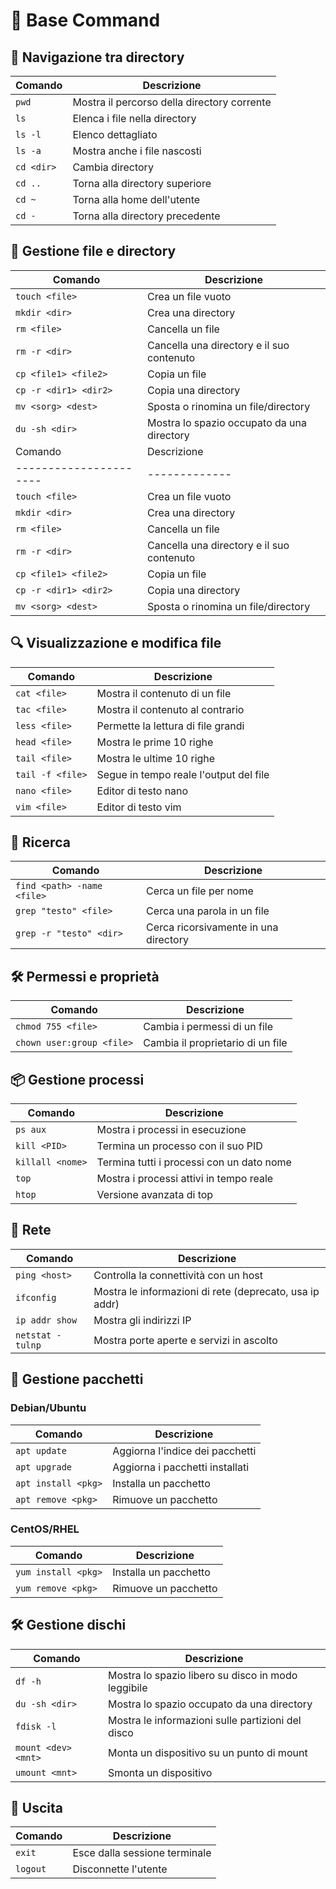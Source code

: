# 📌 Base Command

## 🔹 Navigazione tra directory
| Comando       | Descrizione |
|--------------|------------|
| `pwd`       | Mostra il percorso della directory corrente |
| `ls`        | Elenca i file nella directory |
| `ls -l`     | Elenco dettagliato |
| `ls -a`     | Mostra anche i file nascosti |
| `cd <dir>`  | Cambia directory |
| `cd ..`     | Torna alla directory superiore |
| `cd ~`      | Torna alla home dell'utente |
| `cd -`      | Torna alla directory precedente |

## 📂 Gestione file e directory
| Comando               | Descrizione |
|----------------------|-------------|
| `touch <file>`       | Crea un file vuoto |
| `mkdir <dir>`        | Crea una directory |
| `rm <file>`          | Cancella un file |
| `rm -r <dir>`        | Cancella una directory e il suo contenuto |
| `cp <file1> <file2>` | Copia un file |
| `cp -r <dir1> <dir2>`| Copia una directory |
| `mv <sorg> <dest>`   | Sposta o rinomina un file/directory |
| `du -sh <dir>`       | Mostra lo spazio occupato da una directory |
| Comando               | Descrizione |
|----------------------|-------------|
| `touch <file>`       | Crea un file vuoto |
| `mkdir <dir>`        | Crea una directory |
| `rm <file>`          | Cancella un file |
| `rm -r <dir>`        | Cancella una directory e il suo contenuto |
| `cp <file1> <file2>` | Copia un file |
| `cp -r <dir1> <dir2>`| Copia una directory |
| `mv <sorg> <dest>`   | Sposta o rinomina un file/directory |

## 🔍 Visualizzazione e modifica file
| Comando           | Descrizione |
|------------------|-------------|
| `cat <file>`     | Mostra il contenuto di un file |
| `tac <file>`     | Mostra il contenuto al contrario |
| `less <file>`    | Permette la lettura di file grandi |
| `head <file>`    | Mostra le prime 10 righe |
| `tail <file>`    | Mostra le ultime 10 righe |
| `tail -f <file>` | Segue in tempo reale l'output del file |
| `nano <file>`    | Editor di testo nano |
| `vim <file>`     | Editor di testo vim |

## 🔎 Ricerca
| Comando                    | Descrizione |
|---------------------------|-------------|
| `find <path> -name <file>` | Cerca un file per nome |
| `grep "testo" <file>`     | Cerca una parola in un file |
| `grep -r "testo" <dir>`   | Cerca ricorsivamente in una directory |

## 🛠️ Permessi e proprietà
| Comando                    | Descrizione |
|---------------------------|-------------|
| `chmod 755 <file>`        | Cambia i permessi di un file |
| `chown user:group <file>` | Cambia il proprietario di un file |

## 📦 Gestione processi
| Comando          | Descrizione |
|-----------------|-------------|
| `ps aux`       | Mostra i processi in esecuzione |
| `kill <PID>`   | Termina un processo con il suo PID |
| `killall <nome>`| Termina tutti i processi con un dato nome |
| `top`          | Mostra i processi attivi in tempo reale |
| `htop`         | Versione avanzata di top |

## 📡 Rete
| Comando            | Descrizione |
|-------------------|-------------|
| `ping <host>`     | Controlla la connettività con un host |
| `ifconfig`        | Mostra le informazioni di rete (deprecato, usa ip addr) |
| `ip addr show`    | Mostra gli indirizzi IP |
| `netstat -tulnp`  | Mostra porte aperte e servizi in ascolto |

## 💾 Gestione pacchetti
### Debian/Ubuntu
| Comando                | Descrizione |
|-----------------------|-------------|
| `apt update`         | Aggiorna l'indice dei pacchetti |
| `apt upgrade`        | Aggiorna i pacchetti installati |
| `apt install <pkg>`  | Installa un pacchetto |
| `apt remove <pkg>`   | Rimuove un pacchetto |

### CentOS/RHEL
| Comando                | Descrizione |
|-----------------------|-------------|
| `yum install <pkg>`  | Installa un pacchetto |
| `yum remove <pkg>`   | Rimuove un pacchetto |

## 🛠️ Gestione dischi
| Comando            | Descrizione |
|-------------------|-------------|
| `df -h`         | Mostra lo spazio libero su disco in modo leggibile |
| `du -sh <dir>`  | Mostra lo spazio occupato da una directory |
| `fdisk -l`      | Mostra le informazioni sulle partizioni del disco |
| `mount <dev> <mnt>` | Monta un dispositivo su un punto di mount |
| `umount <mnt>`  | Smonta un dispositivo |

## 🏁 Uscita
| Comando    | Descrizione |
|-----------|-------------|
| `exit`   | Esce dalla sessione terminale |
| `logout` | Disconnette l'utente |
